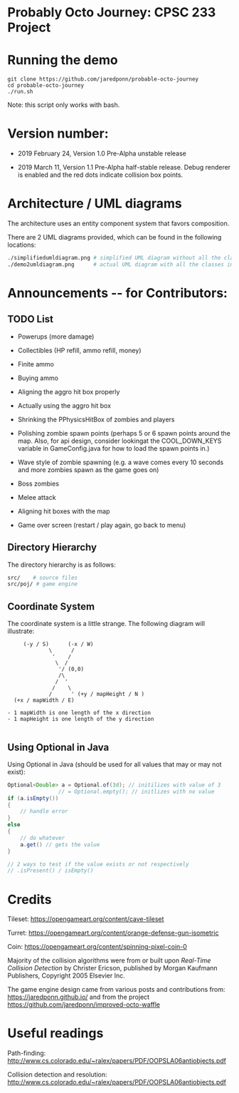 # Probably Octo Journey: CPSC 233 Project


# Running the demo

```
git clone https://github.com/jaredponn/probable-octo-journey
cd probable-octo-journey
./run.sh 
```

Note: this script only works with bash.

# Version number:
- 2019 February 24, Version 1.0 Pre-Alpha unstable release

- 2019 March 11, Version 1.1 Pre-Alpha half-stable release. Debug renderer is enabled and the red dots indicate collision box points.


# Architecture / UML diagrams
The architecture uses an entity component system that favors composition.

There are 2 UML diagrams provided, which can be found in the following locations:
```bash
./simplifiedumldiagram.png # simplified UML diagram without all the classes
./demo2umldiagram.png      # actual UML diagram with all the classes in it
```

# Announcements -- for Contributors:

## TODO List
- Powerups (more damage)
- Collectibles (HP refill, ammo refill, money)
- Finite ammo
- Buying ammo
- Aligning the aggro hit box properly 
- Actually using the aggro hit box
- Shrinking the PPhysicsHitBox of zombies and players
- Polishing zombie spawn points (perhaps 5 or 6 spawn points around the map. Also, for api design, consider lookingat the COOL_DOWN_KEYS variable in GameConfig.java for how to load the spawn points in.)
- Wave style of zombie spawning (e.g. a wave comes every 10 seconds and more zombies spawn as the game goes on)

- Boss zombies

- Melee attack
- Aligning hit boxes with the map

- Game over screen (restart / play again, go back to menu)

## Directory Hierarchy
The directory hierarchy is as follows:
```bash
src/    # source files
src/poj/ # game engine
```

## Coordinate System
The coordinate system is a little strange. The following diagram will illustrate:
```
     (-y / S)      (-x / W)
             \      /
              '    /
               \  /
                '/ (0,0)
                /\
               /  '
              /    \
             /      ' (+y / mapHeight / N )
  (+x / mapWidth / E)

- 1 mapWidth is one length of the x direction
- 1 mapHeight is one length of the y direction


```

## Using Optional in Java
Using Optional in Java (should be used for all values that may or may not exist):
```Java
Optional<Double> a = Optional.of(3d); // initilizes with value of 3
                // = Optional.empty(); // initlizes with no value
if (a.isEmpty())
{
	// handle error
}
else
{
	// do whatever
	a.get() // gets the value
}

// 2 ways to test if the value exists or not respectively
// .isPresent() / isEmpty()
```

# Credits
Tileset: https://opengameart.org/content/cave-tileset


Turret: https://opengameart.org/content/orange-defense-gun-isometric


Coin: https://opengameart.org/content/spinning-pixel-coin-0



Majority of the collision algorithms were from or built upon *Real-Time Collision Detection* by Christer Ericson, published by Morgan Kaufmann Publishers, Copyright 2005 Elsevier Inc.


The game engine design came from various posts and contributions from: https://jaredponn.github.io/ and from the project https://github.com/jaredponn/improved-octo-waffle


# Useful readings
Path-finding: http://www.cs.colorado.edu/~ralex/papers/PDF/OOPSLA06antiobjects.pdf


Collision detection and resolution: http://www.cs.colorado.edu/~ralex/papers/PDF/OOPSLA06antiobjects.pdf



